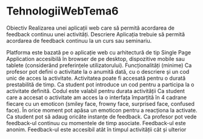 # TehnologiiWebTema6
Obiectiv
Realizarea unei aplicații web care să permită acordarea de feedback continuu unei activități.
Descriere
Aplicația trebuie să permită acordarea de feedback continuu la un curs sau seminariu.

Platforma este bazată pe o aplicație web cu arhitectură de tip Single Page Application accesibilă în browser de pe desktop, dispozitive mobile sau tablete (considerând preferințele utilizatorului).
Funcționalități (minime)
Ca profesor pot defini o activitate la o anumită dată, cu o descriere și un cod unic de acces la activitate. Activitatea poate fi accesată pentru o durată prestabilită de timp.
Ca student pot introduce un cod pentru a participa la o activitate definită. Codul este valabil pentru durata activității
Ca student care a accesat o activitate am acces la o interfața împarțită în 4 cadrane fiecare cu un emoticon (smiley face, frowny face, surprised face, confused face). În orice moment pot apăsa un emoticon pentru a reacționa la activate. Ca student pot să adaug oricâte instanțe de feedback.
Ca profesor pot vede feedback-ul continuu cu momentele de timp asociate. Feedback-ul este anonim. Feedback-ul este accesibil atât în timpul activității cât și ulterior
